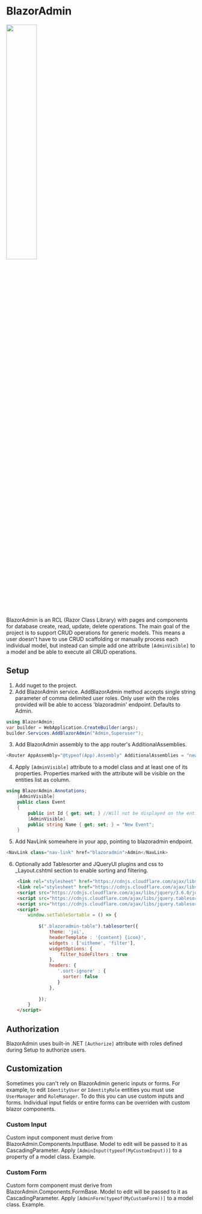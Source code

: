 # BlazorAdmin
<img style="width:40%; height:40%;" src="https://user-images.githubusercontent.com/35566242/162442880-f064506c-7300-4334-8874-3f9645694825.png" />

BlazorAdmin is an RCL (Razor Class Library) with pages and components for database create, read, update, delete operations. The main goal of the project is to support CRUD operations for generic models. This means a user doesn't have to use CRUD scaffolding or manually process each individual model, but instead can simple add one attribute ``[AdminVisible]`` to a model and be able to execute all CRUD operations.
## Setup
1. Add nuget to the project.
2. Add BlazorAdmin service. AddBlazorAdmin method accepts single string parameter of comma delimited user roles. Only user with the roles provided will be able to access 'blazoradmin' endpoint. Defaults to Admin.
```C#
using BlazorAdmin;
var builder = WebApplication.CreateBuilder(args);
builder.Services.AddBlazorAdmin("Admin,Superuser");
```
3. Add BlazorAdmin assembly to the app router's AdditionalAssemblies.
```C#
<Router AppAssembly="@typeof(App).Assembly" AdditionalAssemblies = "new [] {typeof(BlazorAdmin.Pages.AdminIndex).Assembly}">
```
4. Apply ``[AdminVisible]`` attribute to a model class and at least one of its properties. Properties marked with the attribute will be visible on the entities list as column.
```C#
using BlazorAdmin.Annotations;
    [AdminVisible]
    public class Event
    {
        public int Id { get; set; } //Will not be displayed on the entities list
        [AdminVisible]
        public string Name { get; set; } = "New Event";
    }
```
5. Add NavLink somewhere in your app, pointing to blazoradmin endpoint.
```C#
<NavLink class="nav-link" href="blazoradmin">Admin</NavLink>
```
6. Optionally add Tablesorter and JQueryUI plugins and css to _Layout.cshtml <head> section to enable sorting and filtering.
```html
    <link rel="stylesheet" href="https://cdnjs.cloudflare.com/ajax/libs/jquery.tablesorter/2.31.3/css/theme.jui.min.css" integrity="sha512-P8bbeO94Om6NRt8zty7v54b1LuwclWVqrufWMaZm/s+Bc+y8/fCL5iRk/yXtmZKA6FmB8G2ehSgVZXgPyJO1jQ==" crossorigin="anonymous" referrerpolicy="no-referrer" />
    <link rel="stylesheet" href="https://cdnjs.cloudflare.com/ajax/libs/jqueryui/1.12.1/themes/cupertino/jquery-ui.min.css" integrity="sha512-ug/p2fTnYRx/TfVgL8ejTWolaq93X+48/FLS9fKf7AiazbxHkSEENdzWkOxbjJO/X1grUPt9ERfBt21iLh2dxg==" crossorigin="anonymous" referrerpolicy="no-referrer" />
    <script src="https://cdnjs.cloudflare.com/ajax/libs/jquery/3.6.0/jquery.min.js" integrity="sha512-894YE6QWD5I59HgZOGReFYm4dnWc1Qt5NtvYSaNcOP+u1T9qYdvdihz0PPSiiqn/+/3e7Jo4EaG7TubfWGUrMQ==" crossorigin="anonymous" referrerpolicy="no-referrer"></script>
    <script src="https://cdnjs.cloudflare.com/ajax/libs/jquery.tablesorter/2.31.3/js/jquery.tablesorter.min.js" integrity="sha512-qzgd5cYSZcosqpzpn7zF2ZId8f/8CHmFKZ8j7mU4OUXTNRd5g+ZHBPsgKEwoqxCtdQvExE5LprwwPAgoicguNg==" crossorigin="anonymous" referrerpolicy="no-referrer"></script>
    <script src="https://cdnjs.cloudflare.com/ajax/libs/jquery.tablesorter/2.31.3/js/jquery.tablesorter.widgets.min.js" integrity="sha512-dj/9K5GRIEZu+Igm9tC16XPOTz0RdPk9FGxfZxShWf65JJNU2TjbElGjuOo3EhwAJRPhJxwEJ5b+/Ouo+VqZdQ==" crossorigin="anonymous" referrerpolicy="no-referrer"></script>
    <script>
        window.setTableSortable = () => {
            
            $(".blazoradmin-table").tablesorter({
                theme: 'jui',
                headerTemplate : '{content} {icon}',
                widgets : ['uitheme', 'filter'],
                widgetOptions: {
                    filter_hideFilters : true
                },
                headers: {
                   '.sort-ignore' : {
                     sorter: false
                   }
                },
                 
            });
        }   
    </script>    
```
## Authorization
BlazorAdmin uses built-in .NET ``[Authorize]`` attribute with roles defined during Setup to authorize users.
## Customization
Sometimes you can't rely on BlazorAdmin generic inputs or forms. For example, to edit ``IdentityUser`` or ``IdentityRole`` entities you must use ``UserManager`` and ``RoleManager``. To do this you can use custom inputs and forms. Individual input fields or entire forms can be overriden with custom blazor components.
### Custom Input
Custom input component must derive from BlazorAdmin.Components.InputBase. Model to edit will be passed to it as CascadingParameter. Apply ``[AdminInput(typeof(MyCustomInput))]`` to a property of a model class. Example.
### Custom Form
Custom form component must derive from BlazorAdmin.Components.FormBase. Model to edit will be passed to it as CascadingParameter. Apply ``[AdminForm(typeof(MyCustomForm))]`` to a model class. Example.

